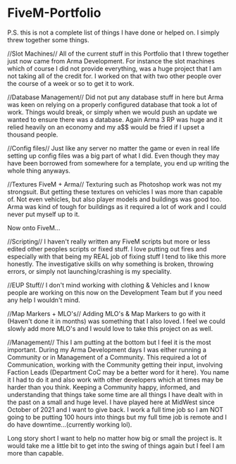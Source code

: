 # FiveM-Portfolio
P.S. this is not a complete list of things I have done or helped on. I simply threw together some things.


//Slot Machines//
All of the current stuff in this Portfolio that I threw together just now came from Arma Development. For instance the slot machines which of course I did not provide everything, was a huge project that I am not taking all of the credit for. I worked on that with two other people over the course of a week or so to get it to work. 

//Database Management//
Did not put any database stuff in here but Arma was keen on relying on a properly configured database that took a lot of work. Things would break, or simply when we would push an update we wanted to ensure there was a database. Again Arma 3 RP was huge and it relied heavily on an economy and my a$$ would be fried if I upset a thousand people.

//Config files//
Just like any server no matter the game or even in real life setting up config files was a big part of what I did. Even though they may have been borrowed from somewhere for a template, you end up writing the whole thing anyways.

//Textures FiveM + Arma//
Texturing such as Photoshop work was not my strongsuit. But getting these textures on vehicles I was more than capable of. Not even vehicles, but also player models and buildings was good too. Arma was kind of tough for buildings as it required a lot of work and I could never put myself up to it.

Now onto FiveM...

//Scripting//
I haven't really written any FiveM scripts but more or less edited other peoples scripts or fixed stuff. I love putting out fires and especially with that being my REAL job of fixing stuff I tend to like this more honestly. The investigative skills on why something is broken, throwing errors, or simply not launching/crashing is my speciality.

//EUP Stuff//
I don't mind working with clothing & Vehicles and I know people are working on this now on the Development Team but if you need any help I wouldn't mind.

//Map Markers + MLO's//
Adding MLO's & Map Markers to go with it (Haven't done it in months) was something that I also loved. I feel we could slowly add more MLO's and I would love to take this project on as well.

//Management//
This I am putting at the bottom but I feel it is the most important. During my Arma Development days I was either running a Community or in Management of a Community. This required a lot of Communication, working with the Community getting their input, involving Faction Leads (Department CoC may be a better word for it here). You name it I had to do it and also work with other developers which at times may be harder than you think. Keeping a Community happy, informed, and understanding that things take some time are all things I have dealt with in the past on a small and huge level. I have played here at MidWest since October of 2021 and I want to give back. I work a full time job so I am NOT going to be putting 100 hours into things but my full time job is remote and I do have downtime...(currently working lol).

Long story short I want to help no matter how big or small the project is. It would take me a little bit to get into the swing of things again but I feel I am more than capable. 

